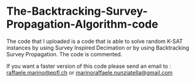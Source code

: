 # The-Backtracking-Survey-Propagation-Algorithm-code

The code that I uploaded is a code that is able to solve random K-SAT instances by using Survey Inspired Decimation or by using
Backtracking Survey Propagation. 
The code is commented. 

If you want a faster version of this code please send an email to : raffaele.marino@epfl.ch or marinoraffaele.nunziatella@gmail.com


